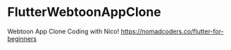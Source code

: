 # FlutterWebtoonAppClone

Webtoon App Clone Coding with Nico!
<https://nomadcoders.co/flutter-for-beginners>
